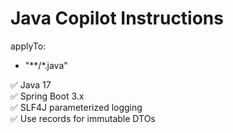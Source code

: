 # Java Copilot Instructions

applyTo:
  - "**/*.java"

✅ Java 17  
✅ Spring Boot 3.x  
✅ SLF4J parameterized logging  
✅ Use records for immutable DTOs
